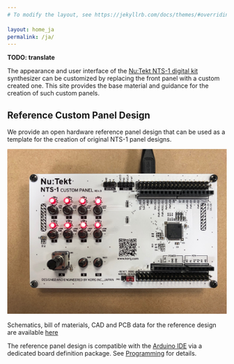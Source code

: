 ```yaml
---
# To modify the layout, see https://jekyllrb.com/docs/themes/#overriding-theme-defaults

layout: home_ja
permalink: /ja/
---
```


__TODO: translate__

The appearance and user interface of the [Nu:Tekt NTS-1 digital kit](https://www.korg.com/products/synthesizers/nts_1) synthesizer can be customized by replacing the front panel with a custom created one. This site provides the base material and guidance for the creation of such custom panels.

## Reference Custom Panel Design

We provide an open hardware reference panel design that can be used as a template for the creation of original NTS-1 panel designs. 

![Reference Custom Panel Design Rev.B](assets/NTS-1_ref_cp_revb_front.jpg)

Schematics, bill of materials, CAD and PCB data for the reference design are available [here](https://github.com/korginc/NTS-1-customizations/tree/master/CustomPanel_RevB)

The reference panel design is compatible with the [Arduino IDE](https://www.arduino.cc/en/Main/Software) via a dedicated board definition package. See [Programming](doc/programming/) for details.


